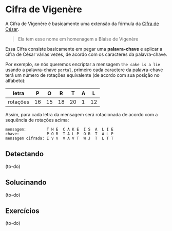# Cifra de Vigenère

A Cifra de Vigenère é basicamente uma extensão da fórmula da [Cifra de César](caesar-cipher.md).

> Ela tem esse nome em homenagem a Blaise de Vigenère

Essa Cifra consiste basicamente em pegar uma **palavra-chave** e aplicar a cifra de César várias vezes, de acordo com os caracteres da palavra-chave.

Por exemplo, se nós queremos encriptar a mensagem `the cake is a lie` usando a palavra-chave `portal`, primeiro cada caractere da palavra-chave terá um número de rotações equivalente (de acordo com sua posição no alfabeto):

letra    | P | O  | R  | T  | A | L
-------- |---|----|----|----|---|---
rotações | 16| 15 | 18 | 20 | 1 | 12  

Assim, para cada letra da mensagem será rotacionada de acordo com a sequência de rotações acima:

```
mensagem:         T H E  C A K E  I S  A  L I E
chave:            P O R  T A L P  O R  T  A L P
mensagem cifrada: I V V  V A V T  W J  T  L T T
```
## Detectando
(to-do)

## Solucinando
(to-do)

## Exercícios
(to-do)
